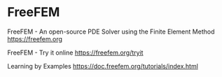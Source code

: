 # FreeFEM

FreeFEM - An open-source PDE Solver using the Finite Element Method
https://freefem.org

FreeFEM - Try it online
https://freefem.org/tryit

Learning by Examples
https://doc.freefem.org/tutorials/index.html
